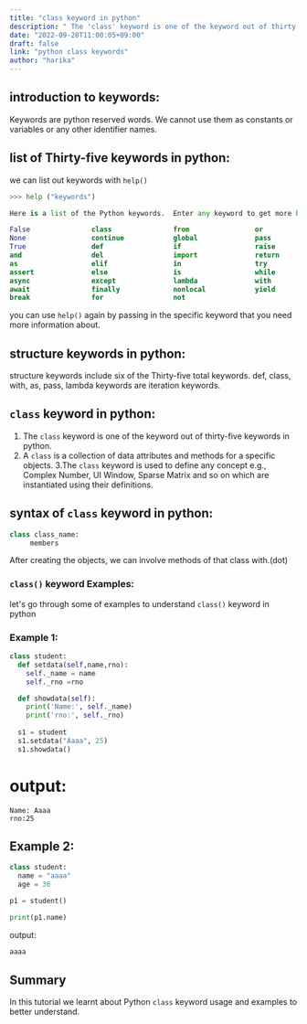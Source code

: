 ```yaml
---
title: "class keyword in python"
description: " The 'class' keyword is one of the keyword out of thirty-five keywords in python"
date: "2022-09-20T11:00:05+09:00"
draft: false
link: "python class keywords"
author: "harika"
---
```


## introduction to keywords:
Keywords are python reserved words.
We cannot use them as constants or variables or any other identifier names.

## list of Thirty-five keywords in python:
we can list out keywords with `help()` 
```python
>>> help ("keywords")

Here is a list of the Python keywords.  Enter any keyword to get more help.

False               class               from                or
None                continue            global              pass
True                def                 if                  raise
and                 del                 import              return
as                  elif                in                  try
assert              else                is                  while
async               except              lambda              with
await               finally             nonlocal            yield
break               for                 not                 
```

you can use `help()` again by passing in the specific keyword that you need more information about. 

## structure  keywords in python:
structure keywords include six of the Thirty-five  total keywords.
 def, class, with, as, pass, lambda keywords are iteration keywords.

## `class` keyword in python:

1. The `class` keyword is one of the keyword out of thirty-five keywords in python.
2. A `class` is a collection of data attributes and methods for a specific 
objects.
3.The `class` keyword is used to define any concept e.g., Complex Number, UI Window, Sparse Matrix and so on which are instantiated using their definitions.


## syntax of `class` keyword in python:

```python
class class_name:
     members
```
After creating the objects, we can involve methods of that class with.(dot)

### `class()` keyword Examples:

let's go through some of examples to understand `class()` keyword in python

### Example 1:

```python
class student:
  def setdata(self,name,rno):
    self._name = name
    self._rno =rno

  def showdata(self):
    print('Name:', self._name)
    print('rno:', self._rno)
  
  s1 = student
  s1.setdata("Aaaa", 25)
  s1.showdata()
```
# output:
```
Name: Aaaa
rno:25
```

## Example 2:

```python
class student:
  name = "aaaa"
  age = 36

p1 = student()

print(p1.name)
```

output:

```python
aaaa
```

## Summary
In this tutorial we learnt about Python `class` keyword usage and examples to better understand.